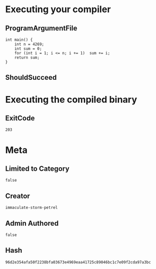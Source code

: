 # Executing your compiler

## ProgramArgumentFile

```
int main() {
    int n = 4269;
    int sum = 0;
    for (int i = 1; i <= n; i += 1)  sum += i;
    return sum;
}
```

## ShouldSucceed

# Executing the compiled binary

## ExitCode

```
203
```

# Meta

## Limited to Category

```
false
```

## Creator

```
immaculate-storm-petrel
```

## Admin Authored

```
false
```

## Hash

```
96d2e354afa50f2238bfa03673e4969eaa41725c89046bc1c7e09f2cda97a3bc
```
